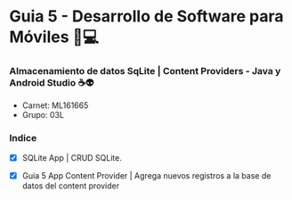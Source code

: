 # Guia 5 - Desarrollo de Software para Móviles 📱💻
### Almacenamiento de datos SqLite | Content Providers - Java y Android Studio ☕👽

- Carnet: ML161665
- Grupo: 03L

### Indice
- [x] SQLite App | CRUD SQLite.
- [x] Guia 5 App Content Provider | Agrega nuevos registros a la base de datos del content provider



